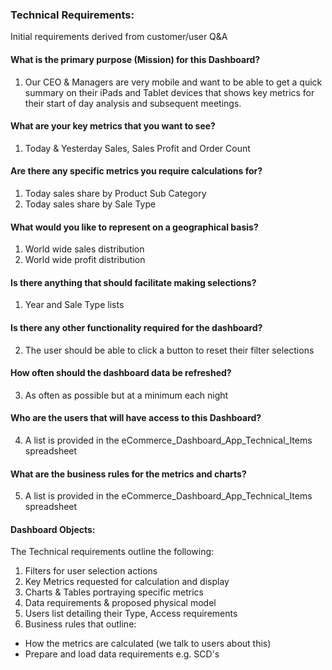 ### Technical Requirements:

Initial requirements derived from customer/user Q&A

#### What is the primary purpose (Mission) for this Dashboard?

1. Our CEO & Managers are very mobile and want to be able to get a quick summary on their iPads 
and Tablet devices that shows key metrics for their start of day analysis and subsequent
meetings.

#### What are your key metrics that you want to see?
1. Today & Yesterday Sales, Sales Profit and Order Count

#### Are there any specific metrics you require calculations for?
1. Today sales share by Product Sub Category
2. Today sales share by Sale Type

#### What would you like to represent on a geographical basis?
1. World wide sales distribution
2. World wide profit distribution

#### Is there anything that should facilitate making selections?
1. Year and Sale Type lists

#### Is there any other functionality required for the dashboard?
2. The user should be able to click a button to reset their filter selections

#### How often should the dashboard data be refreshed?
3. As often as possible but at a minimum each night

#### Who are the users that will have access to this Dashboard?
4. A list is provided in the eCommerce_Dashboard_App_Technical_Items spreadsheet

#### What are the business rules for the metrics and charts?
5. A list is provided in the eCommerce_Dashboard_App_Technical_Items spreadsheet


#### Dashboard Objects:

The Technical requirements outline the following:
1. Filters for user selection actions
2. Key Metrics requested for calculation and display
3. Charts & Tables portraying specific metrics 
4. Data requirements & proposed physical model
5. Users list detailing their Type, Access requirements
6. Business rules that outline: 
* How the metrics are calculated (we talk to users about this)
* Prepare and load data requirements e.g. SCD's

